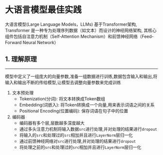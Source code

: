 # 大语言模型最佳实践

大语言模型(Large Language Models，LLMs) 基于Transformer架构,
Transformer 是一种专为处理序列数据（如文本）而设计的神经网络架构,
其核心组件包括自注意力机制（Self-Attention Mechanism）和前馈神经网络（Feed-Forward Neural Network）

## 1. 理解原理
___
模型中定义了一组庞大的向量参数,准备一组数据进行训练,数据包含输入和输出,将输入和输出不断的传给模型,让模型去调整向量参数来完成训练

1. 文本预处理
   - Tokenization(分词): 将文本转换成Token数组
   - Embedding(词嵌入): 将Token转换成一个向量,用来表示词语之间的关系
   - Positional Encoding(位置编码): 保存词语在句子中的位置
2. 编码器
   - 编码器有多个层,层数越多深度越大
   - 通过多头注意力机制将输入数据`src`进行处理,并对处理的结果进行`dropout`
   - 将输入的`src`和处理过的`src`相加并且进行`LayerNorm`层归一化
   - 通过前馈神经网络对`src`进行处理,并对处理的结果进行`dropout`
   - 将处理之前的`src`和处理过的`src`相加并且进行`LayerNorm`层归一化
